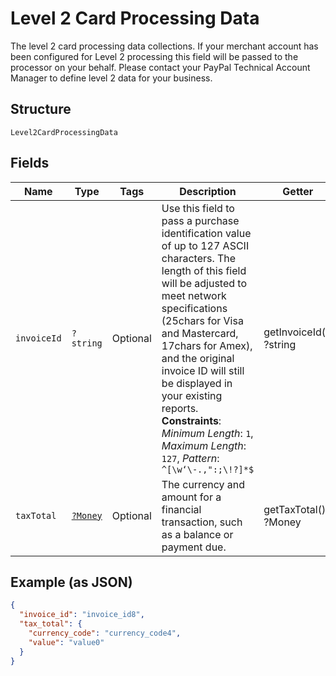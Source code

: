 
# Level 2 Card Processing Data

The level 2 card processing data collections. If your merchant account has been configured for Level 2 processing this field will be passed to the processor on your behalf. Please contact your PayPal Technical Account Manager to define level 2 data for your business.

## Structure

`Level2CardProcessingData`

## Fields

| Name | Type | Tags | Description | Getter | Setter |
|  --- | --- | --- | --- | --- | --- |
| `invoiceId` | `?string` | Optional | Use this field to pass a purchase identification value of up to 127 ASCII characters. The length of this field will be adjusted to meet network specifications (25chars for Visa and Mastercard, 17chars for Amex), and the original invoice ID will still be displayed in your existing reports.<br>**Constraints**: *Minimum Length*: `1`, *Maximum Length*: `127`, *Pattern*: `^[\w‘\-.,":;\!?]*$` | getInvoiceId(): ?string | setInvoiceId(?string invoiceId): void |
| `taxTotal` | [`?Money`](../../doc/models/money.md) | Optional | The currency and amount for a financial transaction, such as a balance or payment due. | getTaxTotal(): ?Money | setTaxTotal(?Money taxTotal): void |

## Example (as JSON)

```json
{
  "invoice_id": "invoice_id8",
  "tax_total": {
    "currency_code": "currency_code4",
    "value": "value0"
  }
}
```

